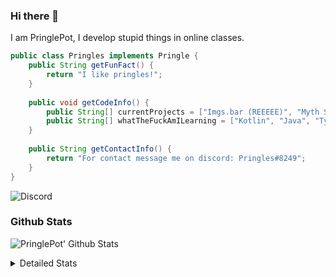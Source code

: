 ### Hi there 👋

I am PringlePot, I develop stupid things in online classes. 

```java
public class Pringles implements Pringle {
    public String getFunFact() {
        return "I like pringles!";
    }
    
    public void getCodeInfo() {
        public String[] currentProjects = ["Imgs.bar (REEEEE)", "Myth Sniper (Dead)"];
        public String[] whatTheFuckAmILearning = ["Kotlin", "Java", "Typescript", "NextJS"];
    }
    
    public String getContactInfo() {
        return "For contact message me on discord: Pringles#8249";
    }
}
```
![Discord](https://discord.c99.nl/widget/theme-1/226911291636318208.png)


### Github Stats
![PringlePot' Github Stats](https://github-readme-stats.vercel.app/api?username=PringlePot&show_icons=true&theme=dark)

<details>
  <summary>Detailed Stats</summary>
    
<!--START_SECTION:waka-->
![Lines of code](https://img.shields.io/badge/From%20Hello%20World%20I%27ve%20Written-96918%20lines%20of%20code-blue)

**🐱 My Github Data** 

> 🏆 495 Contributions in the Year 2021
 > 
> 📦 86.3 kB Used in Github's Storage 
 > 
> 💼 Opted to Hire
 > 
> 📜 7 Public Repositories 
 > 
> 🔑 9 Private Repositories  
 > 
**I'm an Early 🐤** 

```text
🌞 Morning    84 commits     █████░░░░░░░░░░░░░░░░░░░░   19.91% 
🌆 Daytime    175 commits    ██████████░░░░░░░░░░░░░░░   41.47% 
🌃 Evening    163 commits    █████████░░░░░░░░░░░░░░░░   38.63% 
🌙 Night      0 commits      ░░░░░░░░░░░░░░░░░░░░░░░░░   0.0%

```
📅 **I'm Most Productive on Monday** 

```text
Monday       90 commits     █████░░░░░░░░░░░░░░░░░░░░   21.33% 
Tuesday      38 commits     ██░░░░░░░░░░░░░░░░░░░░░░░   9.0% 
Wednesday    57 commits     ███░░░░░░░░░░░░░░░░░░░░░░   13.51% 
Thursday     52 commits     ███░░░░░░░░░░░░░░░░░░░░░░   12.32% 
Friday       34 commits     ██░░░░░░░░░░░░░░░░░░░░░░░   8.06% 
Saturday     63 commits     ███░░░░░░░░░░░░░░░░░░░░░░   14.93% 
Sunday       88 commits     █████░░░░░░░░░░░░░░░░░░░░   20.85%

```


📊 **This Week I Spent My Time On** 

```text
💬 Programming Languages: 
TypeScript               40 mins             ███████████████░░░░░░░░░░   61.21% 
HTML                     21 mins             ████████░░░░░░░░░░░░░░░░░   32.09% 
Go                       4 mins              █░░░░░░░░░░░░░░░░░░░░░░░░   6.7%

🔥 Editors: 
VS Code                  1 hr 5 mins         █████████████████████████   100.0%

```

**I Mostly Code in Java** 

```text
Java                     5 repos             ██████████░░░░░░░░░░░░░░░   41.67% 
Python                   2 repos             ████░░░░░░░░░░░░░░░░░░░░░   16.67% 
Kotlin                   1 repo              ██░░░░░░░░░░░░░░░░░░░░░░░   8.33% 
CSS                      1 repo              ██░░░░░░░░░░░░░░░░░░░░░░░   8.33% 
JavaScript               1 repo              ██░░░░░░░░░░░░░░░░░░░░░░░   8.33%

```



 Last Updated on 28/07/2021
<!--END_SECTION:waka-->
</details>
